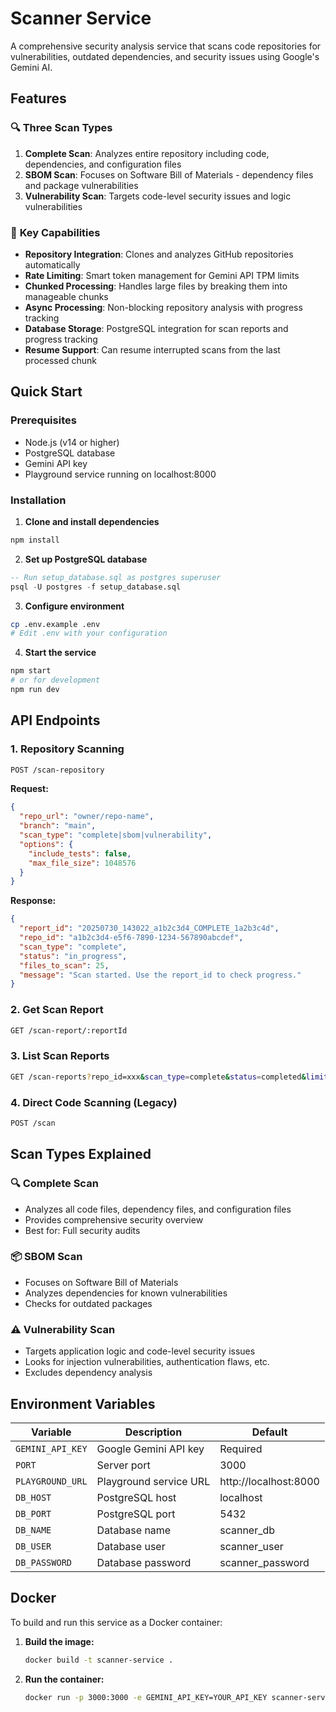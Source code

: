 # Scanner Service

A comprehensive security analysis service that scans code repositories for vulnerabilities, outdated dependencies, and security issues using Google's Gemini AI.

## Features

### 🔍 **Three Scan Types**
1. **Complete Scan**: Analyzes entire repository including code, dependencies, and configuration files
2. **SBOM Scan**: Focuses on Software Bill of Materials - dependency files and package vulnerabilities
3. **Vulnerability Scan**: Targets code-level security issues and logic vulnerabilities

### 🚀 **Key Capabilities**
- **Repository Integration**: Clones and analyzes GitHub repositories automatically
- **Rate Limiting**: Smart token management for Gemini API TPM limits
- **Chunked Processing**: Handles large files by breaking them into manageable chunks
- **Async Processing**: Non-blocking repository analysis with progress tracking
- **Database Storage**: PostgreSQL integration for scan reports and progress tracking
- **Resume Support**: Can resume interrupted scans from the last processed chunk

## Quick Start

### Prerequisites
- Node.js (v14 or higher)
- PostgreSQL database
- Gemini API key
- Playground service running on localhost:8000

### Installation

1. **Clone and install dependencies**
```bash
npm install
```

2. **Set up PostgreSQL database**
```sql
-- Run setup_database.sql as postgres superuser
psql -U postgres -f setup_database.sql
```

3. **Configure environment**
```bash
cp .env.example .env
# Edit .env with your configuration
```

4. **Start the service**
```bash
npm start
# or for development
npm run dev
```

## API Endpoints

### 1. Repository Scanning
```bash
POST /scan-repository
```

**Request:**
```json
{
  "repo_url": "owner/repo-name",
  "branch": "main",
  "scan_type": "complete|sbom|vulnerability",
  "options": {
    "include_tests": false,
    "max_file_size": 1048576
  }
}
```

**Response:**
```json
{
  "report_id": "20250730_143022_a1b2c3d4_COMPLETE_1a2b3c4d",
  "repo_id": "a1b2c3d4-e5f6-7890-1234-567890abcdef",
  "scan_type": "complete",
  "status": "in_progress",
  "files_to_scan": 25,
  "message": "Scan started. Use the report_id to check progress."
}
```

### 2. Get Scan Report
```bash
GET /scan-report/:reportId
```

### 3. List Scan Reports
```bash
GET /scan-reports?repo_id=xxx&scan_type=complete&status=completed&limit=20
```

### 4. Direct Code Scanning (Legacy)
```bash
POST /scan
```

## Scan Types Explained

### 🔍 Complete Scan
- Analyzes all code files, dependency files, and configuration files
- Provides comprehensive security overview
- Best for: Full security audits

### 📦 SBOM Scan
- Focuses on Software Bill of Materials
- Analyzes dependencies for known vulnerabilities
- Checks for outdated packages

### ⚠️ Vulnerability Scan
- Targets application logic and code-level security issues
- Looks for injection vulnerabilities, authentication flaws, etc.
- Excludes dependency analysis

## Environment Variables

| Variable | Description | Default |
|----------|-------------|---------|
| `GEMINI_API_KEY` | Google Gemini API key | Required |
| `PORT` | Server port | 3000 |
| `PLAYGROUND_URL` | Playground service URL | http://localhost:8000 |
| `DB_HOST` | PostgreSQL host | localhost |
| `DB_PORT` | PostgreSQL port | 5432 |
| `DB_NAME` | Database name | scanner_db |
| `DB_USER` | Database user | scanner_user |
| `DB_PASSWORD` | Database password | scanner_password |

## Docker

To build and run this service as a Docker container:

1.  **Build the image:**
    ```bash
    docker build -t scanner-service .
    ```

2.  **Run the container:**
    ```bash
    docker run -p 3000:3000 -e GEMINI_API_KEY=YOUR_API_KEY scanner-service
    ```
